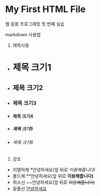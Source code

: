 # My First HTML File

웹 응용 프로그래밍 첫 번째 실습

markdown 사용법

1. 제목사용
* # 제목 크기1
* ## 제목 크기2
* ### 제목 크기3
* #### 제목 크기4
* ##### 제목 크기5
* ###### 제목 크기6

1. 강조
* 이탤릭체 *안녕하세요(앞 뒤로 *이용해줍니다)*
* 볼드체 **안녕하세요(앞 뒤로 **이용해줍니다)**
* 취소선 ~~안녕하세요(앞 뒤로 ~~이용해줍니다)~~
* 밑줄선 <u>안녕하세요</u>